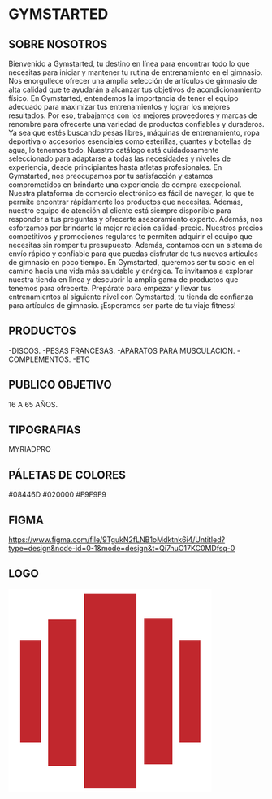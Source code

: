 # GYMSTARTED
## SOBRE NOSOTROS
Bienvenido a Gymstarted, tu destino en línea para encontrar todo lo que necesitas para iniciar y mantener tu rutina de entrenamiento en el gimnasio. Nos enorgullece ofrecer una amplia selección de artículos de gimnasio de alta calidad que te ayudarán a alcanzar tus objetivos de acondicionamiento físico.
En Gymstarted, entendemos la importancia de tener el equipo adecuado para maximizar tus entrenamientos y lograr los mejores resultados. Por eso, trabajamos con los mejores proveedores y marcas de renombre para ofrecerte una variedad de productos confiables y duraderos.
Ya sea que estés buscando pesas libres, máquinas de entrenamiento, ropa deportiva o accesorios esenciales como esterillas, guantes y botellas de agua, lo tenemos todo. Nuestro catálogo está cuidadosamente seleccionado para adaptarse a todas las necesidades y niveles de experiencia, desde principiantes hasta atletas profesionales.
En Gymstarted, nos preocupamos por tu satisfacción y estamos comprometidos en brindarte una experiencia de compra excepcional. Nuestra plataforma de comercio electrónico es fácil de navegar, lo que te permite encontrar rápidamente los productos que necesitas. Además, nuestro equipo de atención al cliente está siempre disponible para responder a tus preguntas y ofrecerte asesoramiento experto.
Además, nos esforzamos por brindarte la mejor relación calidad-precio. Nuestros precios competitivos y promociones regulares te permiten adquirir el equipo que necesitas sin romper tu presupuesto. Además, contamos con un sistema de envío rápido y confiable para que puedas disfrutar de tus nuevos artículos de gimnasio en poco tiempo.
En Gymstarted, queremos ser tu socio en el camino hacia una vida más saludable y enérgica. Te invitamos a explorar nuestra tienda en línea y descubrir la amplia gama de productos que tenemos para ofrecerte. Prepárate para empezar y llevar tus entrenamientos al siguiente nivel con Gymstarted, tu tienda de confianza para artículos de gimnasio.
¡Esperamos ser parte de tu viaje fitness!
## PRODUCTOS
-DISCOS.
-PESAS FRANCESAS. 
-APARATOS PARA MUSCULACION.
-COMPLEMENTOS.
-ETC
## PUBLICO OBJETIVO
16 A 65 AÑOS.
## TIPOGRAFIAS
MYRIADPRO
## PÁLETAS DE COLORES
#08446D 
#020000
#F9F9F9
## FIGMA
https://www.figma.com/file/9TgukN2fLNB1oMdktnk6i4/Untitled?type=design&node-id=0-1&mode=design&t=Qi7nuO17KC0MDfsq-0
## LOGO
<img src="https://github.com/onillgtrade/CertificacionUNC/blob/main/LOGPESAS.png" width="400px" height="400px">
